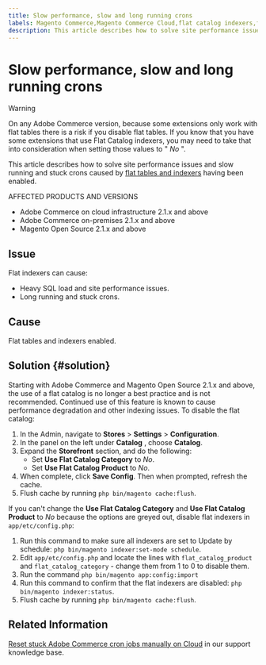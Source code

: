 ```yaml
---
title: Slow performance, slow and long running crons
labels: Magento Commerce,Magento Commerce Cloud,flat catalog indexers,flat tables,how to,long running crons,performance,slow performance,Adobe Commerce,cloud infrastructure
description: This article describes how to solve site performance issues and slow running and stuck crons caused by flat tables and indexers having been enabled.
---
```


# Slow performance, slow and long running crons

>[!WARNING]
>
>On any Adobe Commerce version, because some extensions only work with flat tables there is a risk if you disable flat tables. If you know that you have some extensions that use Flat Catalog indexers, you may need to take that into consideration when setting those values to " *No* ".

This article describes how to solve site performance issues and slow running and stuck crons caused by [flat tables and indexers](https://docs.magento.com/m2/ce/user_guide/catalog/catalog-flat.html) having been enabled.

AFFECTED PRODUCTS AND VERSIONS

* Adobe Commerce on cloud infrastructure 2.1.x and above
* Adobe Commerce on-premises 2.1.x and above
* Magento Open Source 2.1.x and above

## Issue

Flat indexers can cause:

* Heavy SQL load and site performance issues.
* Long running and stuck crons.

## Cause

Flat tables and indexers enabled.

## Solution {#solution}

Starting with Adobe Commerce and Magento Open Source 2.1.x and above, the use of a flat catalog is no longer a best practice and is not recommended. Continued use of this feature is known to cause performance degradation and other indexing issues. To disable the flat catalog:

1. In the Admin, navigate to **Stores** > **Settings** > **Configuration**.
1. In the panel on the left under **Catalog** , choose **Catalog**.
1. Expand the **Storefront** section, and do the following:
    * Set **Use Flat Catalog Category** to *No*.
    * Set **Use Flat Catalog Product** to *No*.
1. When complete, click **Save Config**. Then when prompted, refresh the cache.
1. Flush cache by running `php bin/magento cache:flush`.

If you can't change the **Use Flat Catalog Category** and **Use Flat Catalog Product** to *No* because the options are greyed out, disable flat indexers in `app/etc/config.php`:

1. Run this command to make sure all indexers are set to Update by schedule: `php bin/magento indexer:set-mode schedule`.
1. Edit `app/etc/config.php` and locate the lines with `flat_catalog_product` and `flat_catalog_category` - change them from 1 to 0 to disable them.
1. Run the command `php bin/magento app:config:import`
1. Run this command to confirm that the flat indexers are disabled: `php        bin/magento indexer:status`.
1. Flush cache by running `php bin/magento cache:flush`.

## Related Information

[Reset stuck Adobe Commerce cron jobs manually on Cloud](https://support.magento.com/hc/en-us/articles/360000097713-Reset-stuck-Magento-cron-jobs-manually-on-Cloud) in our support knowledge base. 
